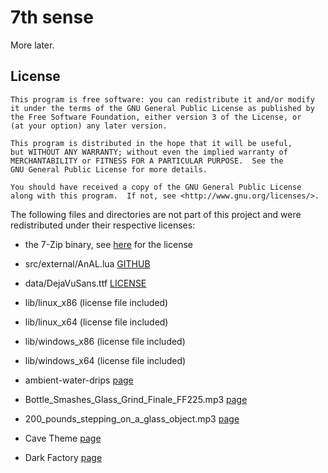 # 7th sense

More later.

## License

    This program is free software: you can redistribute it and/or modify
    it under the terms of the GNU General Public License as published by
    the Free Software Foundation, either version 3 of the License, or
    (at your option) any later version.

    This program is distributed in the hope that it will be useful,
    but WITHOUT ANY WARRANTY; without even the implied warranty of
    MERCHANTABILITY or FITNESS FOR A PARTICULAR PURPOSE.  See the
    GNU General Public License for more details.

    You should have received a copy of the GNU General Public License
    along with this program.  If not, see <http://www.gnu.org/licenses/>.

The following files and directories are not part of this project and were redistributed under their respective licenses:

* the 7-Zip binary, see [here](http://www.7-zip.org/license.txt) for the license
* src/external/AnAL.lua [GITHUB](https://github.com/bartbes/love-misc-libs/tree/master/AnAL)
* data/DejaVuSans.ttf [LICENSE](http://dejavu-fonts.org/wiki/License)
* lib/linux_x86 (license file included)
* lib/linux_x64 (license file included)
* lib/windows_x86 (license file included)
* lib/windows_x64 (license file included)
* ambient-water-drips [page](http://opengameart.org/content/ambient-water-drips)
* Bottle_Smashes_Glass_Grind_Finale_FF225.mp3 [page](http://www.freesound.org/people/martinimeniscus/sounds/164325/)
* 200_pounds_stepping_on_a_glass_object.mp3 [page](http://www.freesound.org/people/Tomlija/sounds/106881/)

* Cave Theme [page](http://opengameart.org/content/cave-theme)
* Dark Factory [page](http://opengameart.org/content/dark-factory)